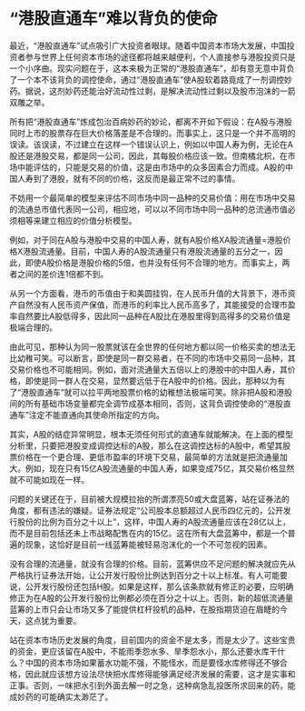“港股直通车”难以背负的使命
====



最近，“港股直通车”试点吸引广大投资者眼球。随着中国资本市场大发展，中国投资者参与世界上任何资本市场的途径都将越来越便利，个人直接参与港股投资只是一个小序曲。现实问题在于，这本来极为正常的“港股直通车”，却有意无意中背负了一个本不该背负的调控使命，通过“港股直通车”使A股软着路竟成了一剂调控妙药。据说，这剂妙药还能治好流动性过剩，是解决流动性过剩以及股市泡沫的一箭双雕之举。

所有把“港股直通车”炼成包治百病妙药的妙论，都离不开如下假设：在A股与港股同时上市的股票存在巨大价格落差是不合理的。而事实上，这只是一个并不高明的误读。该误读，不过建立在这样一个错误认识上，例如以中国人寿为例，无论在A股还是港股交易，都是同一公司，因此，其每股价格应该一致。但南橘北枳，在市场中能评估的，只能是交易的价值，这是由市场中的众多因素合力而成。A股的中国人寿到了港股，就有不同的价格，这反而是最正常不过的事情。

不妨用一个最简单的模型来评估不同市场中同一品种的交易价值：用在市场中交易的流通总市值代表同一公司，相应地，可以以不同市场中同一品种的总流通市值必须相等来建立相应的价值分析模型。

例如，对于同在A股与港股中交易的中国人寿，就有A股价格XA股流通量=港股价格X港股流通量。目前，中国人寿的A股流通量只有港股流通量的五分之一，因此，即使A股价格是港股价格的5倍，也并没有任何不合理的地方。而事实上，两者之间的差价连1倍都不到。

从另一个方面看，港币的币值由于和美圆挂钩，在人民币升值的大背景下，港币资产自然没有人民币资产保值，而港币的利率比人民币高多了，其能接受的合理市盈率自然要比A股低得多，因此同一品种在A股比在港股里得到高得多的交易价值是极端合理的。

由此可见，那种认为同一股票就该在全世界的任何地方都以同一价格买卖的想法无比幼稚可笑。可以断言，即使是同一群交易者，在不同的市场中交易同一品种，其交易价格也不可能相同。例如，面对流通量大五倍以上的港股中的中国人寿，其价格，即使是同一群人在交易，显然要远低于在A股中的价格。因此，那种以为有了“港股直通车”就可以拉平两地股票价格的幼稚想法极端可笑。除非把A股和港股间的所有基础市场变量都完全调节成基本相同，否则，这背负调控使命的“港股直通车”注定不能直通向其使命所指定的方向。

其实，A股的结症异常明显，根本无须任何形式的直通车就能解决。在上面的模型分析里，只要把港股变成调控达标的A股，那么在这调控达标的A股中，希望其股票价格在一个更合理、更低市盈率的环境下交易，最简单的方法就是把流通量加大。例如，现在只有15亿A股流通量的中国人寿，如果变成75亿，其交易价格显然就不可能如现在一样。



问题的关键还在于，目前被大规模拉抬的所谓漂亮50或大盘蓝筹，站在证券法的角度，都有违法的嫌疑。证券法规定“公司股本总额超过人民币四亿元的，公开发行股份的比例为百分之十以上”，这样，中国人寿的A股流通量应该在28亿以上，而不是目前包括还未上市战略配售在内的15亿。这在所有大盘蓝筹中，都是一个普遍的现象，这恰好是目前一线蓝筹能被轻易泡沫化的一个不可忽视的因素。

没有合理的流通量，就没有合理的价格。目前，蓝筹供应不足问题的解决就应先从严格执行证券法开始，让公开发行股份比例达到百分之十以上标准。有人可能要说，公开发行股份还包括H股。如果是这样，那么该条款就有修正的必要，应明确修正为在A股的公开发行股份比例都必须在百分之十以上。否则，新的超低流通量蓝筹的上市只会让市场又多了能提供杠杆投机的品种，在股指期货迫在眉睫的今天，这点犹为重要。

站在资本市场历史发展的角度，目前国内的资金不是太多，而是太少了。这些宝贵的资金，更应该留在A股中，不能雨季怨水多、旱季怨水小，那么还要水库干什么？中国的资本市场如果蓄水功能不强，不能怪水，而是要怪水库修得还不够合格，因此就应该想方设法尽快把水库修得能够满足经济发展的需要，这才是实事和正事。否则，一味把水引到外面去解一时之急，这种病急乱投医所求回来的药，能成妙药的可能确实太渺茫了。
